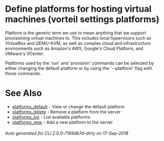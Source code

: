 # Define platforms for hosting virtual machines (vorteil settings platforms)

Platform is the generic term we use to mean anything that we support
provisioning virtual machines to. This includes local hypervisors such as
VirtualBox and QEMU-KVM, as well as complex cloud and infrastructure environments
such as Amazon's AWS, Google's Cloud Platform, and VMware's VCenter.

Platforms used by the 'run' and 'provision' commands can be selected by either
changing the default platform or by using the '--platform' flag with those
commands.

# See Also

* [platforms_default](../platforms_default)	 - View or change the default platform
* [platforms_delete](../platforms_delete)	 - Remove a platform from the server
* [platforms_list](../platforms_list)	 - List available platforms
* [platforms_new](../platforms_new)	 - Add a new platform to the server

###### Auto generated for CLI 2.0.0-7169db7d-dirty on 17-Sep-2018
